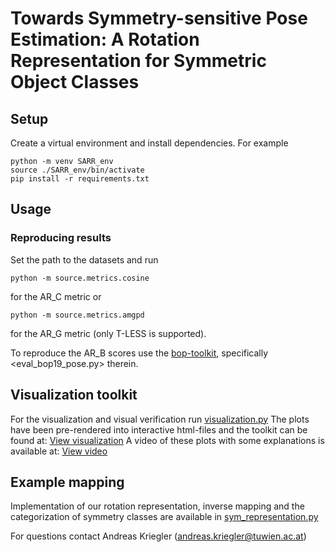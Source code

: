# Towards Symmetry-sensitive Pose Estimation: A Rotation Representation for Symmetric Object Classes

## Setup
Create a virtual environment and install dependencies. For example
```
python -m venv SARR_env
source ./SARR_env/bin/activate
pip install -r requirements.txt
```

## Usage
### Reproducing results
Set the path to the datasets and run 
```
python -m source.metrics.cosine
```
for the AR_C metric or 
```
python -m source.metrics.amgpd
```
for the AR_G metric (only T-LESS is supported).

To reproduce the AR_B scores use the [bop-toolkit](https://github.com/thodan/bop_toolkit), specifically <eval_bop19_pose.py> therein.


## Visualization toolkit
For the visualization and visual verification run [visualization.py](source/visualization.py)
The plots have been pre-rendered into interactive html-files and the toolkit can be found at: [View visualization](https://akriegler.github.io/SARR/)
A video of these plots with some explanations is available at: [View video](supplementary/supplementary_video_visualization-toolkit_symmetry_II.mp4)

## Example mapping
Implementation of our rotation representation, inverse mapping and the categorization of symmetry classes  are available in [sym_representation.py](source/sym_representation.py)


For questions contact Andreas Kriegler (andreas.kriegler@tuwien.ac.at)